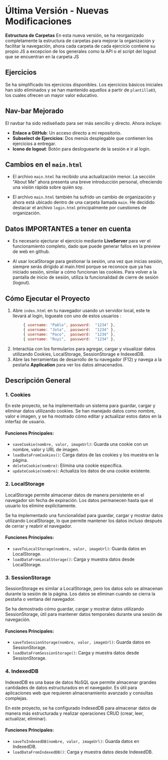 <!-- 

Trabajo realizado por Pablo Gil Díaz alias Envy.
Asignatura -  Entorno cliente.

-->

# Última Versión - Nuevas Modificaciones

**Estructura de Carpetas**
En esta nueva versión, se ha reorganizado completamente la estructura de carpetas para mejorar la organización y facilitar la navegación, ahora cada carpeta de cada ejercicio contiene su propio JS a excepcion de los generales como la API o el script del logout que se encuentran en la carpeta JS

## <b>Ejercicios</b>
Se ha simplificado los ejercicios disponibles. Los ejercicios básicos iniciales han sido eliminados y se han mantenido aquellos a partir de `plantilla03`, los cuales ofrecen un mayor valor educativo.

## <b>Nav-bar Mejorado</b>
El navbar ha sido rediseñado para ser más sencillo y directo. Ahora incluye:

- **Enlace a GitHub**: Un acceso directo a mi repositorio.
- **Subselect de Ejercicios**: Dos menús desplegable que contienen los ejercicios a entregar.
- **Icono de logout**: Botón para desloguearte de la sesión e ir al login.

## <b>Cambios en el `main.html`</b>
- El archivo `main.html` ha recibido una actualización menor. La sección "About Me" ahora presenta una breve introducción personal, ofreciendo una visión rápida sobre quién soy.

- El archivo `main.html` también ha sufrido un cambio de organización y ahora está ubicado dentro de una carpeta llamada `main`. He decidido destacar el archivo `login.html` principalmente por cuestiones de organización.

## <b>Datos IMPORTANTES a tener en cuenta</b>
- Es necesario ejecturar el ejercicio mediante **LiveServer** para ver el funcionamiento completo, dado que puede generar fallos en la preview de web en github.

- Al usar localStorage para gestionar la sesión, una vez que inicias sesión, siempre serás dirigido al main.html porque se reconoce que ya has iniciado sesión, similar a cómo funcionan las cookies. Para volver a la pantalla de inicio de sesión, utiliza la funcionalidad de cierre de sesión (logout).


## Cómo Ejecutar el Proyecto

1. Abre `index.html` en tu navegador usando un servidor local, este te llevará al login, logueate con uno de estos usuarios : <br>

```javascript
        { username: "Pablo", password:  "1234" },
        { username: "Jota",  password:  "1234" },
        { username: "Paco",  password:  "1234" },
        { username: "Ruyi",  password:  "1234" },
```

2. Interactúa con los formularios para agregar, cargar y visualizar datos utilizando Cookies, LocalStorage, SessionStorage e IndexedDB.
3. Abre las herramientas de desarrollo de tu navegador (F12) y navega a la pestaña **Application** para ver los datos almacenados.


## Descripción General

### 1. Cookies

En este proyecto, se ha implementado un sistema para guardar, cargar y eliminar datos utilizando cookies. Se han manejado datos como nombre, valor e imagen, y se ha mostrado cómo editar y actualizar estos datos en la interfaz de usuario.

#### Funciones Principales:
- `saveCookie(nombre, valor, imageUrl)`: Guarda una cookie con un nombre, valor y URL de imagen.
- `loadDataFromCookies()`: Carga datos de las cookies y los muestra en la página.
- `deleteCookie(nombre)`: Elimina una cookie específica.
- `updateCookie(nombre)`: Actualiza los datos de una cookie existente.

### 2. LocalStorage

LocalStorage permite almacenar datos de manera persistente en el navegador sin fecha de expiración. Los datos permanecen hasta que el usuario los elimine explícitamente.

Se ha implementado una funcionalidad para guardar, cargar y mostrar datos utilizando LocalStorage, lo que permite mantener los datos incluso después de cerrar y reabrir el navegador.

#### Funciones Principales:
- `saveToLocalStorage(nombre, valor, imageUrl)`: Guarda datos en LocalStorage.
- `loadDataFromLocalStorage()`: Carga y muestra datos desde LocalStorage.

### 3. SessionStorage

SessionStorage es similar a LocalStorage, pero los datos solo se almacenan durante la sesión de la página. Los datos se eliminan cuando se cierra la pestaña o ventana del navegador.

Se ha demostrado cómo guardar, cargar y mostrar datos utilizando SessionStorage, útil para mantener datos temporales durante una sesión de navegación.

#### Funciones Principales:
- `saveToSessionStorage(nombre, valor, imageUrl)`: Guarda datos en SessionStorage.
- `loadDataFromSessionStorage()`: Carga y muestra datos desde SessionStorage.

### 4. IndexedDB

IndexedDB es una base de datos NoSQL que permite almacenar grandes cantidades de datos estructurados en el navegador. Es útil para aplicaciones web que requieren almacenamiento avanzado y consultas complejas.

En este proyecto, se ha configurado IndexedDB para almacenar datos de manera más estructurada y realizar operaciones CRUD (crear, leer, actualizar, eliminar).

#### Funciones Principales:
- `saveToIndexedDB(nombre, valor, imageUrl)`: Guarda datos en IndexedDB.
- `loadDataFromIndexedDB()`: Carga y muestra datos desde IndexedDB.


